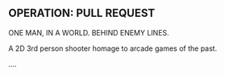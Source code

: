 ## OPERATION: PULL REQUEST

ONE MAN, IN A WORLD. BEHIND ENEMY LINES.

A 2D 3rd person shooter homage to arcade games of the past.

....
